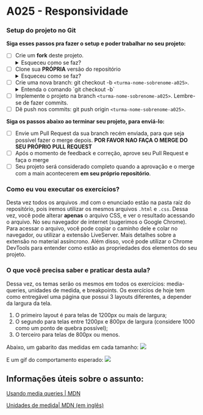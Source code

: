 # A025 - Responsividade 

### Setup do projeto no Git

**Siga esses passos pra fazer o setup e poder trabalhar no seu projeto:**

-  [ ] Crie um **fork** deste projeto.
   <details>
      <summary>Esqueceu como se faz?</summary>
      <img src="https://firebasestorage.googleapis.com/v0/b/assets-conteudo.appspot.com/o/gerais%2Ffork.png?alt=media&token=7030e997-246a-41fe-a75f-2a2ced61e54d" alt="Fork a sua própria cópia de nome-do-repo"/>
   </details>
-  [ ] Clone sua **PRÓPRIA** versão do repositório
   <details>
      <summary>Esqueceu como se faz?</summary>
      <img src="https://firebasestorage.googleapis.com/v0/b/assets-conteudo.appspot.com/o/gerais%2Fclone-repo.png?alt=media&token=d8b3c101-c6d4-4371-b018-ae4edec7e34c" alt="Garanta que o repositório é seu-usuário/nome-do-repo e faça o clone"/>
   </details>
-  [ ] Crie uma nova branch: git checkout -b `<turma-nome-sobrenome-a025>`.
   <details>
      <summary>Entenda o comando `git checkout -b`</summary>
      <p>Na aula vocês aprenderam a criar uma branch (`git branch "nome-branch"`) e se mover até ela (`git checkout "nome-branch"`). Porém, o git permite utilizar contrações para realizar mais de ação com um único comando, que é o caso do (`git checkout -b "nome-branch"`), que cria e automaticamente se move para a branch recém criada.</p>
   </details>
-  [ ] Implemente o projeto na branch `<turma-nome-sobrenome-a025>`. Lembre-se de fazer commits.
-  [ ] Dê push nos commits: git push origin `<turma-nome-sobrenome-a025>`.

**Siga os passos abaixo ao terminar seu projeto, para enviá-lo:**

-  [ ] Envie um Pull Request da sua branch recém enviada, para que seja possível fazer o merge depois. **POR FAVOR NAO FAÇA O MERGE DO SEU PRÓPRIO PULL REQUEST**
-  [ ] Após o momento de feedback e correção, aprove seu Pull Request e faça o merge
-  [ ] Seu projeto será considerado completo quando a aprovação e o merge com a main acontecerem **em seu próprio repositório**.

### Como eu vou executar os exercícios?
Desta vez todos os arquivos .md com o enunciado estão na pasta raíz do repositório, pois iremos utilizar os mesmos arquivos `.html` e `.css`. Dessa vez, você pode alterar **apenas** o arquivo CSS, e ver o resultado acessando o arquivo. No seu navegador de internet (sugerimos o Google Chrome). Para acessar o arquivo, você pode copiar o caminho dele e colar no navegador, ou utilizar a extensão LiveServer. Mais detalhes sobre a extensão no material assíncrono. Além disso, você pode utilizar o Chrome DevTools para entender como estão as propriedades dos elementos do seu projeto.

### O que você precisa saber e praticar desta aula?

Dessa vez, os temas serão os mesmos em todos os exercícios: media-queries, unidades de medida, e breakpoints. Os exercícios de hoje tem como entregável uma página que possui 3 layouts diferentes, a depender da largura da tela.

1. O primeiro layout é para telas de 1200px ou mais de largura;
2. O segundo para telas entre 1200px e 800px de largura (considere 1000 como um ponto de quebra possível);
3. O terceiro para telas de 800px ou menos.

Abaixo, um gabarito das medidas em cada tamanho:
![](https://jslpfmlhyrzjbddidwga.supabase.co/storage/v1/object/public/assets-conteudo/imagens/layouts.png)


E um gif do comportamento esperado:
![](https://jslpfmlhyrzjbddidwga.supabase.co/storage/v1/object/public/assets-conteudo/imagens/exemplo-responsivo.gif)

## Informações úteis sobre o assunto:


[Usando media queries | MDN](https://developer.mozilla.org/pt-BR/docs/Web/CSS/Media_Queries/Using_media_queries)

[Unidades de medida| MDN (em inglês)](https://developer.mozilla.org/en-US/docs/Learn/CSS/Building_blocks/Values_and_units)
